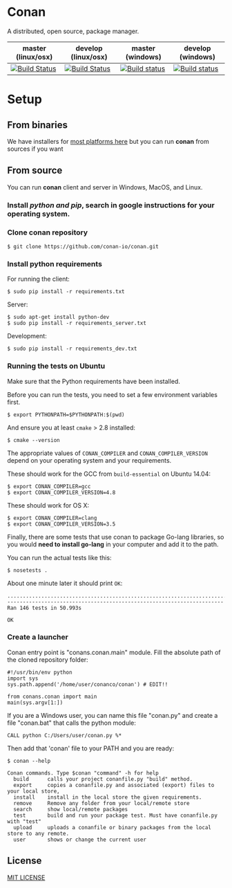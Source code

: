 # Conan

A distributed, open source, package manager.


| **master (linux/osx)** | **develop (linux/osx)** | **master (windows)** | **develop** (windows) |
|------------------------|-------------------------|----------------------|-----------------------|
|[![Build Status](https://travis-ci.org/conan-io/conan.svg?branch=master)](https://travis-ci.org/conan-io/conan) | [![Build Status](https://travis-ci.org/conan-io/conan.svg?branch=develop)](https://travis-ci.org/conan-io/conan) | [![Build status](https://ci.appveyor.com/api/projects/status/5hedgjt9ggj1artx/branch/develop?svg=true)](https://ci.appveyor.com/project/lasote/conan-mva77/branch/master) | [![Build status](https://ci.appveyor.com/api/projects/status/5hedgjt9ggj1artx/branch/develop?svg=true)](https://ci.appveyor.com/project/lasote/conan-mva77/branch/develop) |


# Setup

## From binaries

We have installers for [most platforms here](http://conan.io) but you can run **conan** from sources if you want

## From source

You can run **conan** client and server in Windows, MacOS, and Linux.

### Install *python and pip*, search in google instructions for your operating system.
### Clone conan repository


    $ git clone https://github.com/conan-io/conan.git


### Install python requirements

For running the client:

	$ sudo pip install -r requirements.txt

Server:

	$ sudo apt-get install python-dev
  	$ sudo pip install -r requirements_server.txt
	
Development:

	$ sudo pip install -r requirements_dev.txt


### Running the tests on Ubuntu

Make sure that the Python requirements have been installed.

Before you can run the tests, you need to set a few environment
variables first.
	
	$ export PYTHONPATH=$PYTHONPATH:$(pwd)
	


And ensure you at least `cmake` > 2.8 installed:

  	$ cmake --version

The appropriate values of `CONAN_COMPILER` and `CONAN_COMPILER_VERSION`
depend on your operating system and your requirements.

These should work for the GCC from `build-essential` on Ubuntu 14.04:

	$ export CONAN_COMPILER=gcc
	$ export CONAN_COMPILER_VERSION=4.8

These should work for OS X:

  	$ export CONAN_COMPILER=clang
  	$ export CONAN_COMPILER_VERSION=3.5


Finally, there are some tests that use conan to package Go-lang libraries, so you would **need to install go-lang** in your computer and add it to the path. 

You can run the actual tests like this:

	$ nosetests .

About one minute later it should print `OK`:

```
..................................................................................................................................................
----------------------------------------------------------------------
Ran 146 tests in 50.993s

OK
```

### Create a launcher
Conan entry point is "conans.conan.main" module. Fill the absolute path of the cloned repository folder:


    #!/usr/bin/env python
    import sys
    sys.path.append('/home/user/conanco/conan') # EDIT!!

    from conans.conan import main
    main(sys.argv[1:])

If you are a Windows user, you can name this file "conan.py" and create a file "conan.bat" that calls the python module:

	CALL python C:/Users/user/conan.py %*

Then add that 'conan' file to your PATH and you are ready:

    $ conan --help

    Conan commands. Type $conan "command" -h for help
      build      calls your project conanfile.py "build" method.
      export     copies a conanfile.py and associated (export) files to your local store,
      install    install in the local store the given requirements.
      remove     Remove any folder from your local/remote store
      search     show local/remote packages
      test       build and run your package test. Must have conanfile.py with "test"
      upload     uploads a conanfile or binary packages from the local store to any remote.
      user       shows or change the current user 

  

## License

[MIT LICENSE](./LICENSE.md)
